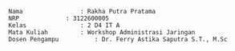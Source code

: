     Nama		        : Rakha Putra Pratama
    NRP		        : 3122600005
    Kelas		        : 2 D4 IT A
    Mata Kuliah	        : Workshop Administrasi Jaringan
    Dosen Pengampu	        : Dr. Ferry Astika Saputra S.T., M.Sc
